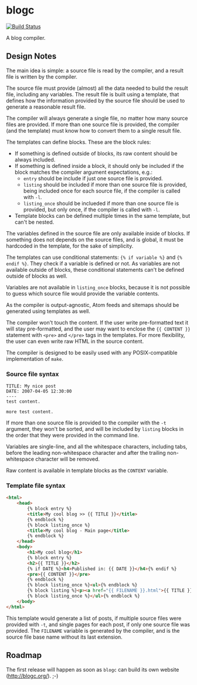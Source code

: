 # blogc

[![Build Status](https://semaphoreci.com/api/v1/projects/bd67545c-8593-4a37-ba94-ef1187a6d58d/402577/badge.svg)](https://semaphoreci.com/rafaelmartins/blogc)      

A blog compiler.


## Design Notes

The main idea is simple: a source file is read by the compiler, and a result file is written by the compiler.

The source file must provide (almost) all the data needed to build the result file, including any variables. The result file is built using a template, that defines how the information provided by the source file should be used to generate a reasonable result file.

The compiler will always generate a single file, no matter how many source files are provided. If more than one source file is provided, the compiler (and the template) must know how to convert them to a single result file.

The templates can define blocks. These are the block rules:

- If something is defined outside of blocks, its raw content should be always included.
- If something is defined inside a block, it should only be included if the block matches the compiler argument expectations, e.g.:
    - ``entry`` should be include if just one source file is provided.
    - ``listing`` should be included if more than one source file is provided, being included once for each source file, if the compiler is called with ``-l``.
    - ``listing_once`` should be inclueded if more than one source file is provided, but only once, if the compiler is called with ``-l``.
- Template blocks can be defined multiple times in the same template, but can't be nested.

The variables defined in the source file are only available inside of blocks. If something does not depends on the source files, and is global, it must be hardcoded in the template, for the sake of simplicity.

The templates can use conditional statements: ``{% if variable %}`` and ``{% endif %}``. They check if a variable is defined or not. As variables are not available outside of blocks, these conditional statements can't be defined outside of blocks as well.

Variables are not available in ``listing_once`` blocks, because it is not possible to guess which source file would provide the variable contents.

As the compiler is output-agnostic, Atom feeds and sitemaps should be generated using templates as well.

The compiler won't touch the content. If the user write pre-formatted text it will stay pre-formatted, and the user may want to enclose the ``{{ CONTENT }}`` statement with ``<pre>`` and ``</pre>`` tags in the templates. For more flexibility, the user can even write raw HTML in the source content.

The compiler is designed to be easily used with any POSIX-compatible implementation of ``make``.


### Source file syntax

```
TITLE: My nice post
DATE: 2007-04-05 12:30:00
----
test content.

more test content.
```

If more than one source file is provided to the compiler with the ``-t`` argument, they won't be sorted, and will be included by ``listing`` blocks in the order that they were provided in the command line.

Variables are single-line, and all the whitespace characters, including tabs, before the leading non-whitespace character and after the trailing non-whitespace character will be removed.

Raw content is available in template blocks as the ``CONTENT`` variable.


### Template file syntax

```html
<html>
    <head>
        {% block entry %}
        <title>My cool blog >> {{ TITLE }}</title>
        {% endblock %}
        {% block listing_once %}
        <title>My cool blog - Main page</title>
        {% endblock %}
    </head>
    <body>
        <h1>My cool blog</h1>
        {% block entry %}
        <h2>{{ TITLE }}</h2>
        {% if DATE %}<h4>Published in: {{ DATE }}</h4>{% endif %}
        <pre>{{ CONTENT }}</pre>
        {% endblock %}
        {% block listing_once %}<ul>{% endblock %}
        {% block listing %}<p><a href="{{ FILENAME }}.html">{{ TITLE }}</a>{% if DATE %} - {{ DATE }}{% endif %}</p>{% endblock %}
        {% block listing_once %}</ul>{% endblock %}
    </body>
</html>
```

This template would generate a list of posts, if multiple source files were provided with ``-t``, and single pages for each post, if only one source file was provided. The ``FILENAME`` variable is generated by the compiler, and is the source file base name without its last extension.


## Roadmap

The first release will happen as soon as ``blogc`` can build its own website (http://blogc.org/). ;-)
